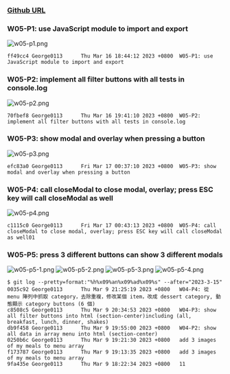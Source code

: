 ### [Github URL](https://github.com/George0113/1112-1N-js-demo-211410542.git)

### W05-P1: use JavaScript module to import and export

![w05-p1.png](https://spguhxeeusfjlibdhcxj.supabase.co/storage/v1/object/public/demo42/md_1N_img/w05-p1.png)

```
ff49cc4 George0113      Thu Mar 16 18:44:12 2023 +0800  W05-P1: use JavaScript module to import and export
```

### W05-P2: implement all filter buttons with all tests in console.log

![w05-p2.png](https://spguhxeeusfjlibdhcxj.supabase.co/storage/v1/object/public/demo42/md_1N_img/w05-p2.png)

```
70fbef8 George0113      Thu Mar 16 19:41:10 2023 +0800  W05-P2: implement all filter buttons with all tests in console.log
```
### W05-P3: show modal and overlay when pressing a button
![w05-p3.png](https://spguhxeeusfjlibdhcxj.supabase.co/storage/v1/object/public/demo42/md_1N_img/w05-p3.png)

```
efc83a0 George0113      Fri Mar 17 00:37:10 2023 +0800  W05-P3: show modal and overlay when pressing a button
```

### W05-P4: call closeModal to close modal, overlay; press ESC key will call closeModal as well
![w05-p4.png](https://spguhxeeusfjlibdhcxj.supabase.co/storage/v1/object/public/demo42/md_1N_img/w05-p4.png)

```
c1115c0 George0113      Fri Mar 17 00:43:13 2023 +0800  W05-P4: call closeModal to close modal, overlay; press ESC key will call closeModal as well01
```

### W05-P5:  press 3 different buttons can show 3 different modals
![w05-p5-1.png](https://spguhxeeusfjlibdhcxj.supabase.co/storage/v1/object/public/demo42/md_1N_img/w05-p5-1.png)
![w05-p5-2.png](https://spguhxeeusfjlibdhcxj.supabase.co/storage/v1/object/public/demo42/md_1N_img/w05-p5-2.png)
![w05-p5-3.png](https://spguhxeeusfjlibdhcxj.supabase.co/storage/v1/object/public/demo42/md_1N_img/w05-p5-3.png)
![w05-p5-4.png](https://spguhxeeusfjlibdhcxj.supabase.co/storage/v1/object/public/demo42/md_1N_img/w05-p5-4.png)


```
$ git log --pretty=format:"%h%x09%an%x09%ad%x09%s" --after="2023-3-15"
0035c92 George0113      Thu Mar 9 21:25:19 2023 +0800   W04-P4: 從 menu 陣列中抓取 category，去除重複，修改某個 item，改成 dessert category, 動態顯示 category buttons (6 個)
c8508c5 George0113      Thu Mar 9 20:34:53 2023 +0800   W04-P3: show all filter buttons into html (section-center)including (all, breakfast, lunch, dinner, shakes)
db9f458 George0113      Thu Mar 9 19:55:00 2023 +0800   W04-P2: show all data in array menu into html (section-center)
0250b6c George0113      Thu Mar 9 19:21:30 2023 +0800   add 3 images of my meals to menu array
f173787 George0113      Thu Mar 9 19:13:35 2023 +0800   add 3 images of my meals to menu array
9fa435e George0113      Thu Mar 9 18:22:34 2023 +0800   11
```

